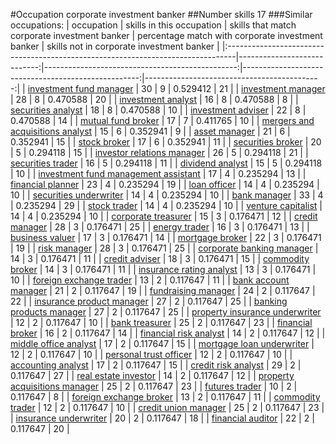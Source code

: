 #Occupation corporate investment banker
##Number skills 17
###Similar occupations:
| occupation                                                                      |   skills in this occupation |   skills that match corporate investment banker |   percentage match with corporate investment banker |   skills not in corporate investment banker |
|:--------------------------------------------------------------------------------|----------------------------:|------------------------------------------------:|----------------------------------------------------:|--------------------------------------------:|
| [investment fund manager](investment_fund_manager.md)                           |                          30 |                                               9 |                                            0.529412 |                                          21 |
| [investment manager](investment_manager.md)                                     |                          28 |                                               8 |                                            0.470588 |                                          20 |
| [investment analyst](investment_analyst.md)                                     |                          16 |                                               8 |                                            0.470588 |                                           8 |
| [securities analyst](securities_analyst.md)                                     |                          18 |                                               8 |                                            0.470588 |                                          10 |
| [investment adviser](investment_adviser.md)                                     |                          22 |                                               8 |                                            0.470588 |                                          14 |
| [mutual fund broker](mutual_fund_broker.md)                                     |                          17 |                                               7 |                                            0.411765 |                                          10 |
| [mergers and acquisitions analyst](mergers_and_acquisitions_analyst.md)         |                          15 |                                               6 |                                            0.352941 |                                           9 |
| [asset manager](asset_manager.md)                                               |                          21 |                                               6 |                                            0.352941 |                                          15 |
| [stock broker](stock_broker.md)                                                 |                          17 |                                               6 |                                            0.352941 |                                          11 |
| [securities broker](securities_broker.md)                                       |                          20 |                                               5 |                                            0.294118 |                                          15 |
| [investor relations manager](investor_relations_manager.md)                     |                          26 |                                               5 |                                            0.294118 |                                          21 |
| [securities trader](securities_trader.md)                                       |                          16 |                                               5 |                                            0.294118 |                                          11 |
| [dividend analyst](dividend_analyst.md)                                         |                          15 |                                               5 |                                            0.294118 |                                          10 |
| [investment fund management assistant](investment_fund_management_assistant.md) |                          17 |                                               4 |                                            0.235294 |                                          13 |
| [financial planner](financial_planner.md)                                       |                          23 |                                               4 |                                            0.235294 |                                          19 |
| [loan officer](loan_officer.md)                                                 |                          14 |                                               4 |                                            0.235294 |                                          10 |
| [securities underwriter](securities_underwriter.md)                             |                          14 |                                               4 |                                            0.235294 |                                          10 |
| [bank manager](bank_manager.md)                                                 |                          33 |                                               4 |                                            0.235294 |                                          29 |
| [stock trader](stock_trader.md)                                                 |                          14 |                                               4 |                                            0.235294 |                                          10 |
| [venture capitalist](venture_capitalist.md)                                     |                          14 |                                               4 |                                            0.235294 |                                          10 |
| [corporate treasurer](corporate_treasurer.md)                                   |                          15 |                                               3 |                                            0.176471 |                                          12 |
| [credit manager](credit_manager.md)                                             |                          28 |                                               3 |                                            0.176471 |                                          25 |
| [energy trader](energy_trader.md)                                               |                          16 |                                               3 |                                            0.176471 |                                          13 |
| [business valuer](business_valuer.md)                                           |                          17 |                                               3 |                                            0.176471 |                                          14 |
| [mortgage broker](mortgage_broker.md)                                           |                          22 |                                               3 |                                            0.176471 |                                          19 |
| [risk manager](risk_manager.md)                                                 |                          28 |                                               3 |                                            0.176471 |                                          25 |
| [corporate banking manager](corporate_banking_manager.md)                       |                          14 |                                               3 |                                            0.176471 |                                          11 |
| [credit adviser](credit_adviser.md)                                             |                          18 |                                               3 |                                            0.176471 |                                          15 |
| [commodity broker](commodity_broker.md)                                         |                          14 |                                               3 |                                            0.176471 |                                          11 |
| [insurance rating analyst](insurance_rating_analyst.md)                         |                          13 |                                               3 |                                            0.176471 |                                          10 |
| [foreign exchange trader](foreign_exchange_trader.md)                           |                          13 |                                               2 |                                            0.117647 |                                          11 |
| [bank account manager](bank_account_manager.md)                                 |                          21 |                                               2 |                                            0.117647 |                                          19 |
| [fundraising manager](fundraising_manager.md)                                   |                          24 |                                               2 |                                            0.117647 |                                          22 |
| [insurance product manager](insurance_product_manager.md)                       |                          27 |                                               2 |                                            0.117647 |                                          25 |
| [banking products manager](banking_products_manager.md)                         |                          27 |                                               2 |                                            0.117647 |                                          25 |
| [property insurance underwriter](property_insurance_underwriter.md)             |                          12 |                                               2 |                                            0.117647 |                                          10 |
| [bank treasurer](bank_treasurer.md)                                             |                          25 |                                               2 |                                            0.117647 |                                          23 |
| [financial broker](financial_broker.md)                                         |                          16 |                                               2 |                                            0.117647 |                                          14 |
| [financial risk analyst](financial_risk_analyst.md)                             |                          14 |                                               2 |                                            0.117647 |                                          12 |
| [middle office analyst](middle_office_analyst.md)                               |                          17 |                                               2 |                                            0.117647 |                                          15 |
| [mortgage loan underwriter](mortgage_loan_underwriter.md)                       |                          12 |                                               2 |                                            0.117647 |                                          10 |
| [personal trust officer](personal_trust_officer.md)                             |                          12 |                                               2 |                                            0.117647 |                                          10 |
| [accounting analyst](accounting_analyst.md)                                     |                          17 |                                               2 |                                            0.117647 |                                          15 |
| [credit risk analyst](credit_risk_analyst.md)                                   |                          29 |                                               2 |                                            0.117647 |                                          27 |
| [real estate investor](real_estate_investor.md)                                 |                          14 |                                               2 |                                            0.117647 |                                          12 |
| [property acquisitions manager](property_acquisitions_manager.md)               |                          25 |                                               2 |                                            0.117647 |                                          23 |
| [futures trader](futures_trader.md)                                             |                          10 |                                               2 |                                            0.117647 |                                           8 |
| [foreign exchange broker](foreign_exchange_broker.md)                           |                          13 |                                               2 |                                            0.117647 |                                          11 |
| [commodity trader](commodity_trader.md)                                         |                          12 |                                               2 |                                            0.117647 |                                          10 |
| [credit union manager](credit_union_manager.md)                                 |                          25 |                                               2 |                                            0.117647 |                                          23 |
| [insurance underwriter](insurance_underwriter.md)                               |                          20 |                                               2 |                                            0.117647 |                                          18 |
| [financial auditor](financial_auditor.md)                                       |                          22 |                                               2 |                                            0.117647 |                                          20 |
